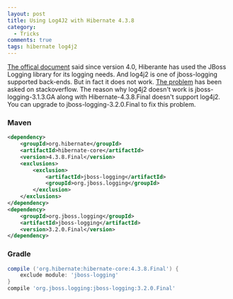 ```yaml
---
layout: post
title: Using Log4J2 with Hibernate 4.3.8 
category: 
  - Tricks
comments: true
tags: hibernate log4j2
---
```


[The offical document](http://docs.jboss.org/hibernate/orm/4.3/topical/html/logging/Logging.html) said since version 4.0, Hiberante has used the JBoss Logging library for its logging needs. And log4j2 is one of jboss-logging supported back-ends. But in fact it does not work.
[The problem](http://stackoverflow.com/questions/27088083/log4j2-jpa-hibernate-logging-is-not-working) has been asked on stackoverflow. The reason why log4j2 doesn't work is jboss-logging-3.1.3.GA along with Hibernate-4.3.8.Final doesn't support log4j2. You can upgrade to jboss-logging-3.2.0.Final  to fix this problem.

<!--more-->

### Maven

```xml
<dependency>
    <groupId>org.hibernate</groupId>
    <artifactId>hibernate-core</artifactId>
    <version>4.3.8.Final</version>
    <exclusions>
        <exclusion>
            <artifactId>jboss-logging</artifactId>
            <groupId>org.jboss.logging</groupId>
        </exclusion>
    </exclusions>
</dependency>
<dependency>
    <groupId>org.jboss.logging</groupId>
    <artifactId>jboss-logging</artifactId>
    <version>3.2.0.Final</version>
</dependency>
```

### Gradle

```groovy
compile ('org.hibernate:hibernate-core:4.3.8.Final') {
    exclude module: 'jboss-logging'
}
compile 'org.jboss.logging:jboss-logging:3.2.0.Final'
```


